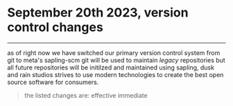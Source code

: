 # September 20th 2023, version control changes
---
as of right now we have switched our primary version control system from git to meta's sapling-scm
git will be used to maintain *legacy* repositories but all future repositories will be initilzed and maintained using sapling, dusk and rain studios strives to use modern technologies to create the best open source software for consumers.

> the listed changes are: effective immediate